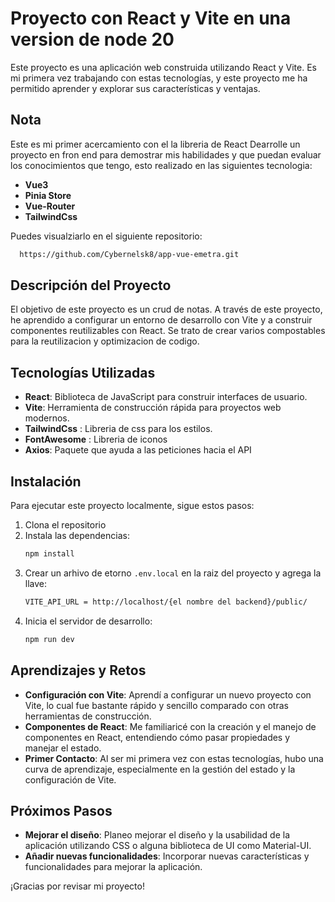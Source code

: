 # Proyecto con React y Vite en una version de node 20

Este proyecto es una aplicación web construida utilizando React y Vite. Es mi primera vez trabajando con estas tecnologías, y este proyecto me ha permitido aprender y explorar sus características y ventajas.

## Nota 
Este es mi primer acercamiento con el la libreria de React
Dearrolle un proyecto en fron end para demostrar mis habilidades y que puedan evaluar los conocimientos que tengo, esto realizado en las siguientes tecnologia:
- **Vue3**
- **Pinia Store**
- **Vue-Router**
- **TailwindCss**

Puedes visualziarlo en el siguiente repositorio:
  ```bash
    https://github.com/Cybernelsk8/app-vue-emetra.git
  ```

## Descripción del Proyecto

El objetivo de este proyecto es un crud de notas. A través de este proyecto, he aprendido a configurar un entorno de desarrollo con Vite y a construir componentes reutilizables con React.
Se trato de crear varios compostables para la reutilizacion y optimizacion de codigo.

## Tecnologías Utilizadas

- **React**: Biblioteca de JavaScript para construir interfaces de usuario.
- **Vite**: Herramienta de construcción rápida para proyectos web modernos.
- **TailwindCss** : Libreria de css para los estilos.
- **FontAwesome** : Libreria de iconos
- **Axios**: Paquete que ayuda a las peticiones hacia el API
  
## Instalación

Para ejecutar este proyecto localmente, sigue estos pasos:

1. Clona el repositorio
2. Instala las dependencias:
    ```bash
    npm install
    ```
3. Crear un arhivo de etorno `.env.local` en la raiz del proyecto y agrega la llave:
    ```bash
    VITE_API_URL = http://localhost/{el nombre del backend}/public/
    ```
4. Inicia el servidor de desarrollo:
    ```bash
    npm run dev
    ```
## Aprendizajes y Retos

- **Configuración con Vite**: Aprendí a configurar un nuevo proyecto con Vite, lo cual fue bastante rápido y sencillo comparado con otras herramientas de construcción.
- **Componentes de React**: Me familiaricé con la creación y el manejo de componentes en React, entendiendo cómo pasar propiedades y manejar el estado.
- **Primer Contacto**: Al ser mi primera vez con estas tecnologías, hubo una curva de aprendizaje, especialmente en la gestión del estado y la configuración de Vite.

## Próximos Pasos

- **Mejorar el diseño**: Planeo mejorar el diseño y la usabilidad de la aplicación utilizando CSS o alguna biblioteca de UI como Material-UI.
- **Añadir nuevas funcionalidades**: Incorporar nuevas características y funcionalidades para mejorar la aplicación.

¡Gracias por revisar mi proyecto!
